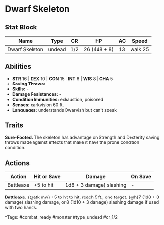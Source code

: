 # Dwarf Skeleton

## Stat Block

| Name | Type | CR | HP | AC | Speed |
|------|------|----|----|----|-------|
| Dwarf Skeleton | undead | 1/2 | 26 (4d8 + 8) | 13 | walk 25 |

## Abilities

- **STR** 16 | **DEX** 10 | **CON** 15 | **INT** 6 | **WIS** 8 | **CHA** 5
- **Saving Throws:** -  
- **Skills:** -  
- **Damage Resistances:** -  
- **Condition Immunities:** exhaustion, poisoned  
- **Senses:** darkvision 60 ft.  
- **Languages:** understands Dwarvish but can't speak

## Traits

**Sure-Footed.** The skeleton has advantage on Strength and Dexterity saving throws made against effects that make it have the prone condition condition.


## Actions

| Action | Hit or Save | Damage | On Save |
|--------|--------------|--------|----------|
| Battleaxe | +5 to hit | 1d8 + 3 damage) slashing | - |

**Battleaxe.** {@atk mw} +5 to hit to hit, reach 5 ft., one target. {@h}7 (1d8 + 3 damage) slashing damage, or 8 (1d10 + 3 damage) slashing damage if used with two hands.


^Tags: #combat_ready #monster #type_undead #cr_1/2